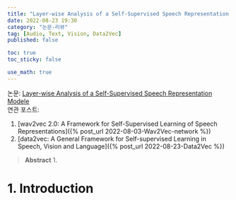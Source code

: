 ```yaml
---
title: "Layer-wise Analysis of a Self-Supervised Speech Representation Model"
date: 2022-08-23 19:30
category: "논문-리뷰"
tag: [Audio, Text, Vision, Data2Vec]
published: false

toc: true
toc_sticky: false

use_math: true
---
```


논문: [Layer-wise Analysis of a Self-Supervised Speech Representation Modele](https://arxiv.org/pdf/2107.04734.pdf)  
연관 포스트: 
1. [wav2vec 2.0: A Framework for Self-Supervised Learning of Speech Representations]({% post_url 2022-08-03-Wav2Vec-network %})
2. [data2vec: A General Framework for Self-supervised Learning in Speech, Vision and Language]({% post_url 2022-08-23-Data2Vec %})

> **Abstract**
> 1. 

# 1. Introduction
